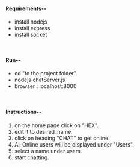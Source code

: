 <h4><b>Requirements--</b></h4>
<ul>
	<li>install nodejs</li>
	<li>install express</li>
	<li>install socket</li>
</ul>
<br>
<h4><b>Run--</b></h4>
<ul>
	<li>cd "to the project folder".</li>
	<li>nodejs chatServer.js </li>
	<li>browser : localhost:8000 </li>
</ul>
<br>
<h4><b>Instructions--</b></h4>
<ol>
	<li> on the home page click on "HEX". </li>
	<li> edit it to desired_name. </li>
	<li> click on heading "CHAT" to get online. </li>
	<li> All Online users will be displayed under "Users". </li>
	<li> select a name under users. </li>
	<li> start chatting.</li>
</ol>

